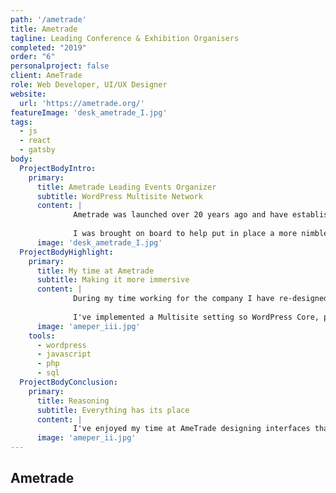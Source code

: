 ```yaml
---
path: '/ametrade'
title: Ametrade
tagline: Leading Conference & Exhibition Organisers
completed: "2019"
order: "6"
personalproject: false
client: AmeTrade
role: Web Developer, UI/UX Designer
website:
  url: 'https://ametrade.org/'
featureImage: 'desk_ametrade_I.jpg'
tags:
  - js
  - react
  - gatsby
body:
  ProjectBodyIntro:
    primary:
      title: Ametrade Leading Events Organizer
      subtitle: WordPress Multisite Network
      content: |
              Ametrade was launched over 20 years ago and have established themselves as a leader organising world-class industry focused events. Their solutions serve over 100 thousand professionals around the world to showcase products and services. 
              
              I was brought on board to help put in place a more nimble and redundant development workflow and work with the team to define a more robust visual language for the brand.
      image: 'desk_ametrade_I.jpg'
  ProjectBodyHighlight:
    primary:
      title: My time at Ametrade
      subtitle: Making it more immersive
      content: |
              During my time working for the company I have re-designed Ametrade online presence. A key aim was to deliver an outstanding & interactive online experience for users, one that allowed them to simply and quickly access information on AmeTrade services.
              
              I've implemented a Multisite setting so WordPress Core, plugins and themes updates, and user management can be done from one centralized place, instead of having the need to update each site separately.
      image: 'ameper_iii.jpg'
    tools:
      - wordpress
      - javascript
      - php
      - sql
  ProjectBodyConclusion:
    primary:
      title: Reasoning
      subtitle: Everything has its place
      content: |
              I've enjoyed my time at AmeTrade designing interfaces that satisfy both client and user needs while growing AmeTrade's brand and visual identity to reach new markets and clientele.
      image: 'ameper_ii.jpg'
---
```


## Ametrade